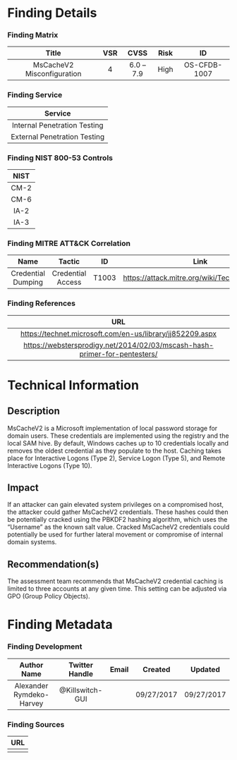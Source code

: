 # Finding Details 

### Finding Matrix
| Title  | VSR  |  CVSS  | Risk | ID |
|:-:|:-:|:-:|:-:|:-:|
| MsCacheV2 Misconfiguration  |  4 | 6.0 – 7.9  | High  | OS-CFDB-1007 | 

### Finding Service
| Service  |
|:-:|
| Internal Penetration Testing  |
| External Penetration Testing  |

### Finding NIST 800-53 Controls
| NIST  |
|:-:|
| CM-2 |
| CM-6 |
| IA-2 |
| IA-3 |


### Finding MITRE ATT&CK Correlation
| Name | Tactic | ID | Link |
|:-:|:-:|:-:|:-:|
| Credential Dumping | Credential Access | T1003 | https://attack.mitre.org/wiki/Technique/T1003 |

### Finding References
| URL |
|:-:|
|https://technet.microsoft.com/en-us/library/jj852209.aspx |
| https://webstersprodigy.net/2014/02/03/mscash-hash-primer-for-pentesters/ |
 
# Technical Information

## Description 
MsCacheV2 is a Microsoft implementation of local password storage for domain users. These credentials are implemented using the registry and the local SAM hive. By default, Windows caches up to 10 credentials locally and removes the oldest credential as they populate to the host. Caching takes place for Interactive Logons (Type 2), Service Logon (Type 5), and Remote Interactive Logons (Type 10).

## Impact
If an attacker can gain elevated system privileges on a compromised host, the attacker could gather MsCacheV2 credentials. These hashes could then be potentially cracked using the PBKDF2 hashing algorithm, which uses the “Username” as the known salt value. Cracked MsCacheV2 credentials could potentially be used for further lateral movement or compromise of internal domain systems.  

## Recommendation(s)
The assessment team recommends that MsCacheV2 credential caching is limited to three accounts at any given time. This setting can be adjusted via GPO (Group Policy Objects).

# Finding Metadata
### Finding Development
| Author Name | Twitter Handle | Email | Created | Updated |
|:-:|:-:|:-:|:-:|:-:|
| Alexander Rymdeko-Harvey | @Killswitch-GUI |  | 09/27/2017 | 09/27/2017 |

### Finding Sources
| URL | 
|:-:|
|  |
